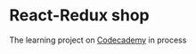 # React-Redux shop

The learning project on [Codecademy](https://www.codecademy.com/journeys/front-end-engineer/paths/fecj-22-front-end-development/tracks/fecj-22-redux/modules/wdcp-22-core-redux-api-fdaa1020-b234-4f8d-8ef2-f88d6ceaa1bb/projects/codecademy-store) in process